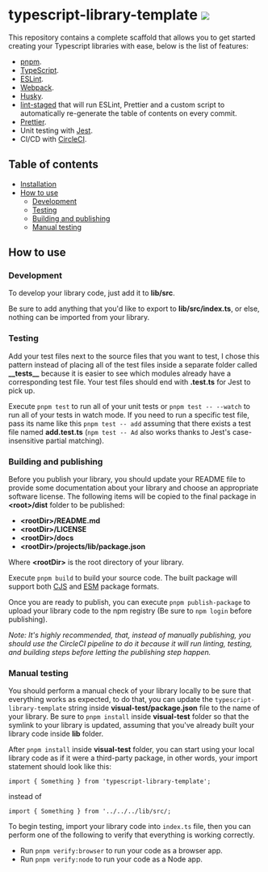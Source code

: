 # typescript-library-template [![](https://circleci.com/gh/babybeet/typescript-library-template.svg?style=svg&logo=appveyor)](https://app.circleci.com/pipelines/github/babybeet/typescript-library-template?branch=main)

This repository contains a complete scaffold that allows you to get started creating your Typescript libraries with ease, below is the list of features:

- [pnpm](https://pnpm.io/).
- [TypeScript](https://www.typescriptlang.org/).
- [ESLint](https://eslint.org/).
- [Webpack](https://webpack.js.org/).
- [Husky](https://typicode.github.io/husky/).
- [lint-staged](https://www.npmjs.com/package/lint-staged) that will run ESLint, Prettier and a custom script to automatically re-generate the table of contents on every commit.
- [Prettier](https://prettier.io/).
- Unit testing with [Jest](https://jestjs.io/).
- CI/CD with [CircleCI](https://circleci.com/).

## Table of contents

<!-- toc -->

- [Installation](#installation)
- [How to use](#how-to-use)
  - [Development](#development)
  - [Testing](#testing)
  - [Building and publishing](#building-and-publishing)
  - [Manual testing](#manual-testing)

<!-- tocstop -->

<!-- Remove this once ready to publish
## Installation

- `npm`

  ```
  npm i -S @babybeet/eslint-config-base-with-jest
  ```

- `pnpm`

  ```
  pnpm i -S @babybeet/eslint-config-base-with-jest
  ```

- `yarn`

  ```
  yarn add @babybeet/eslint-config-base-with-jest
  ```
 -->

## How to use

### Development

To develop your library code, just add it to **lib/src**.

Be sure to add anything that you'd like to export to **lib/src/index.ts**, or else, nothing can be imported from your library.

### Testing

Add your test files next to the source files that you want to test, I chose this pattern instead of placing all of the test files inside a separate folder called **\_\_tests\_\_** because it is easier to see which modules already have a corresponding test file. Your test files should end with **.test.ts** for Jest to pick up.

Execute `pnpm test` to run all of your unit tests or `pnpm test -- --watch` to run all of your tests in watch mode. If you need to run a specific test file, pass its name like this `pnpm test -- add` assuming that there exists a test file named **add.test.ts** (`npm test -- Ad` also works thanks to Jest's case-insensitive partial matching).

### Building and publishing

Before you publish your library, you should update your README file to provide some documentation about your library and choose an appropriate software license. The following items will be copied to the final package in **\<root>/dist** folder to be published:

- **\<rootDir>/README.md**
- **\<rootDir>/LICENSE**
- **\<rootDir>/docs**
- **\<rootDir>/projects/lib/package.json**

Where **\<rootDir>** is the root directory of your library.

Execute `pnpm build` to build your source code. The built package will support both [CJS](https://nodejs.org/api/modules.html#modules-commonjs-modules) and [ESM](https://nodejs.org/api/esm.html#modules-ecmascript-modules) package formats.

Once you are ready to publish, you can execute `pnpm publish-package` to upload your library code to the npm registry (Be sure to `npm login` before publishing).

_Note: It's highly recommended, that, instead of manually publishing, you should use the CircleCI pipeline to do it because it will run linting, testing, and building steps before letting the publishing step happen._

### Manual testing

You should perform a manual check of your library locally to be sure that everything works as expected, to do that, you can update the `typescript-library-template` string inside **visual-test/package.json** file to the name of your library. Be sure to `pnpm install` inside **visual-test** folder so that the symlink to your library is updated, assuming that you've already built your library code inside **lib** folder.

After `pnpm install` inside **visual-test** folder, you can start using your local library code as if it were a third-party package, in other words, your import statement should look like this:

`import { Something } from 'typescript-library-template';`

instead of

`import { Something } from '../../../lib/src/;`

To begin testing, import your library code into `index.ts` file, then you can perform one of the following to verify that everything is working correctly.

- Run `pnpm verify:browser` to run your code as a browser app.
- Run `pnpm verify:node` to run your code as a Node app.
